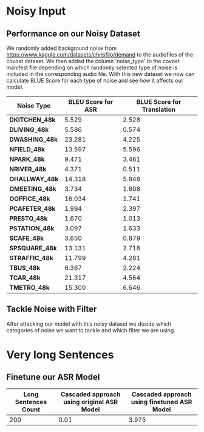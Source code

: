   
# Noisy Input
## Performance on our Noisy Dataset
We randomly added background noise from https://www.kaggle.com/datasets/chrisfilo/demand to the audiofiles of the covost dataset.
We then added the column 'noise_type' to the covost manifest file depending on which randomly selected type of noise is included in the corresponding audio file. 
With this new dataset we now can calculate BLUE Score for each type of noise and see how it affects our model.

| Noise Type     | BLEU Score for ASR | BLUE Score for Translation |
|---------------|--------------------|--------|
| **DKITCHEN_48k**  | 5.529              |2.528   |
| **DLIVING_48k**  | 5.586              | 0.574  |
| **DWASHING_48k**  | 23.281             |4.225   |
| **NFIELD_48k**  | 13.597             |5.596   |
| **NPARK_48k**  | 9.471              |3.461   |
| **NRIVER_48k**  | 4.371              |0.511   |
| **OHALLWAY_48k**  | 14.318             |5.848   |
| **OMEETING_48k**  | 3.734              | 1.608  |
| **OOFFICE_48k**  | 16.034             |1.741   |
| **PCAFETER_48k**  | 1.994              |2.397   |
| **PRESTO_48k**  | 1.670              | 1.013  |
| **PSTATION_48k**  | 3.097              |1.633   |
| **SCAFE_48k**  | 3.650              |0.879 |
| **SPSQUARE_48k**  | 13.131             | 2.718 |
| **STRAFFIC_48k**  | 11.799             | 4.281  |
| **TBUS_48k**  | 6.367              | 2.224  |
| **TCAR_48k**  | 21.317             | 4.564  |
| **TMETRO_48k**  | 15.300             | 6.646  |

## Tackle Noise with Filter
After attacking our model with this noisy dataset we deside which categories of noise we want to tackle and which filter we are using.

# Very long Sentences
## Finetune our ASR Model
| Long Sentences Count    | Cascaded approach using original ASR Model | Cascaded approach using finetuned ASR Model|
|---------------|--------------------|--------|
| 200  | 0.01             |3.975   |

